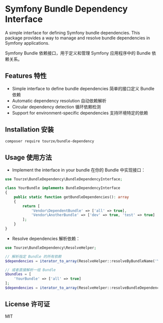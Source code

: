 # Symfony Bundle Dependency Interface

A simple interface for defining Symfony bundle dependencies. This package provides a way to manage and resolve bundle dependencies in Symfony applications.

Symfony Bundle 依赖接口，用于定义和管理 Symfony 应用程序中的 Bundle 依赖关系。

## Features 特性

- Simple interface to define bundle dependencies 简单的接口定义 Bundle 依赖
- Automatic dependency resolution 自动依赖解析
- Circular dependency detection 循环依赖检测
- Support for environment-specific dependencies 支持环境特定的依赖

## Installation 安装

```bash
composer require tourze/bundle-dependency
```

## Usage 使用方法

- Implement the interface in your bundle 在你的 Bundle 中实现接口：

```php
use Tourze\BundleDependency\BundleDependencyInterface;

class YourBundle implements BundleDependencyInterface
{
    public static function getBundleDependencies(): array
    {
        return [
            'Vendor\DependentBundle' => ['all' => true],
            'Vendor\AnotherBundle' => ['dev' => true, 'test' => true]
        ];
    }
}
```

- Resolve dependencies 解析依赖：

```php
use Tourze\BundleDependency\ResolveHelper;

// 解析指定 Bundle 的所有依赖
$dependencies = iterator_to_array(ResolveHelper::resolveByBundleName('YourBundle'));

// 或者直接解析一组 Bundle
$bundles = [
    'YourBundle' => ['all' => true]
];
$dependencies = iterator_to_array(ResolveHelper::resolveBundleDependencies($bundles));
```

## License 许可证

MIT
